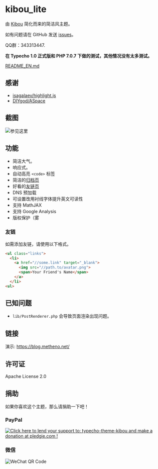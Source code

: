 # kibou_lite

由 [Kibou](https://github.com/metheno/kibou) 简化而来的简洁风主题。

如有问题请在 GitHub 发送 [issues](https://github.com/metheno/kibou_lite/issues)。

QQ群：343313447.

**在 Typecho 1.0 正式版和 PHP 7.0.7 下做的测试，其他情况没有太多测试。**

[README_EN.md](https://github.com/metheno/kibou_lite/blob/master/README_EN.md)

## 感谢

- [isagalaev/highlight.js](https://github.com/isagalaev/highlight.js)
- [DIYgod/ASpace](https://github.com/DIYgod/ASpace/)

## 截图

![参见这里](https://github.com/metheno/kibou_lite/blob/master/screenshot.png)

## 功能

- 简洁大气。
- 响应式。
- 自动高亮 `<code>` 标签
- 简洁的[归档页](https://blog.metheno.net/archives.html)
- 好看的[友链页](https://blog.metheno.net/py.html)
- DNS 预加载
- 可设置改用衬线字体提升英文可读性
- 支持 MathJAX
- 支持 Google Analysis
- 版权保护（雾

### 友链

如需添加友链，请使用以下格式。

```html
<ul class="links">
  <li>
    <a href="//some.link" target="_blank">
      <img src="//path.to/avatar.png">
      <span>Your Friend's Name</span>
    </a>
  </li>
<ul>
```

## 已知问题

- `lib/PostRenderer.php` 会导致页面渲染出现问题。

## 链接

演示: https://blog.metheno.net/

## 许可证

Apache License 2.0

## 捐助

如果你喜欢这个主题，那么请捐助一下吧！

### PayPal

<a href='https://pledgie.com/campaigns/33629'><img alt='Click here to lend your support to: typecho-theme-kibou and make a donation at pledgie.com !' src='https://pledgie.com/campaigns/33629.png?skin_name=chrome' border='0' ></a>

### 微信

![WeChat QR Code](https://raw.githubusercontent.com/metheno/didactic-umbrella/master/typecho-theme-kibou/WeChatPay.jpg)
